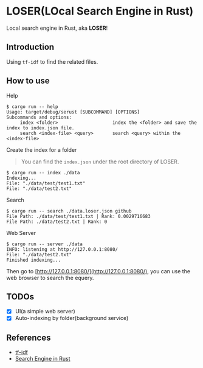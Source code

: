 # LOSER(LOcal Search Engine in Rust)

Local search engine in Rust, aka **LOSER**!

## Introduction

Using `tf-idf` to find the related files.

## How to use

Help

```console
$ cargo run -- help
Usage: target/debug/serust [SUBCOMMAND] [OPTIONS]
Subcommands and options:
     index <folder>                    index the <folder> and save the index to index.json file.
     search <index-file> <query>       search <query> within the <index-file>
```

Create the index for a folder
> You can find the `index.json` under the root directory of LOSER.

```console
$ cargo run -- index ./data
Indexing...
File: "./data/test/test1.txt"
File: "./data/test2.txt"
```

Search

```console
$ cargo run -- search ./data.loser.json github
File Path: ./data/test/test1.txt | Rank: 0.0029716683
File Path: ./data/test2.txt | Rank: 0
```

Web Server

```console
$ cargo run -- server ./data
INFO: listening at http://127.0.0.1:8080/
File: "./data/test2.txt"
Finished indexing...
```

Then go to [http://127.0.0.1:8080/](http://127.0.0.1:8080/), you can use the web browser to search the equery.

## TODOs
- [x] UI(a simple web server)
- [x] Auto-indexing by folder(background service)

## References

- [tf-idf](https://en.wikipedia.org/wiki/Tf%E2%80%93idf)
- [Search Engine in Rust](https://youtu.be/hm5xOJiVEeg)
